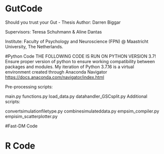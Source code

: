 # GutCode
Should you trust your Gut - Thesis
Author: Darren Biggar

Supervisors: Teresa Schuhmann & Aline Dantas

Institute: Faculty of Psychology and Neuroscience (FPN) @ Maastricht University, The Netherlands.

#Python Code
THE FOLLOWING CODE IS RUN ON PYTHON VERSION 3.7! Ensure proper version of python to ensure working compatibility between packages and modules. My iteration of Python 3.7.16 is a virtual environment created through Anaconda Navigator https://docs.anaconda.com/navigator/index.html

Pre-processing scripts:

main.py
functions.py
load_data.py
datahandler_GSCsplit.py
Additional scripts:

convertsimulationfiletype.py
combinesimulateddata.py
empsim_compiler.py
empisim_scatterplotter.py


#Fast-DM Code

# R Code
